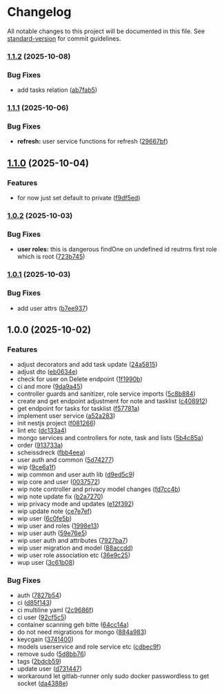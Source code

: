 # Changelog

All notable changes to this project will be documented in this file. See [standard-version](https://github.com/conventional-changelog/standard-version) for commit guidelines.

### [1.1.2](https://git.blvckleg.dev/personal/alinas-app/aandm_backend/compare/1.1.1...1.1.2) (2025-10-08)


### Bug Fixes

* add tasks relation ([ab7fab5](https://git.blvckleg.dev/personal/alinas-app/aandm_backend/commit/ab7fab5372ce4ed0d3ac26f633026a6c2b838f07))

### [1.1.1](https://git.blvckleg.dev/personal/aandm_backend/compare/1.1.0...1.1.1) (2025-10-06)


### Bug Fixes

* **refresh:** user service functions for refresh ([29667bf](https://git.blvckleg.dev/personal/aandm_backend/commit/29667bf649a79315824b51093213ba17d6b658d1))

## [1.1.0](https://git.blvckleg.dev/personal/alinas-app/aandm_backend/compare/1.0.2...1.1.0) (2025-10-04)


### Features

* for now just set default to private ([f9df5ed](https://git.blvckleg.dev/personal/alinas-app/aandm_backend/commit/f9df5edd1a64ca95e79a19433f78baf858a97172))

### [1.0.2](https://git.blvckleg.dev/personal/aandm_backend/compare/1.0.1...1.0.2) (2025-10-03)


### Bug Fixes

* **user roles:** this is dangerous findOne on undefined id reutrns first role which is root ([723b745](https://git.blvckleg.dev/personal/aandm_backend/commit/723b745ff5f72a79d4412fa12cef09cdcaba91cd))

### [1.0.1](https://git.blvckleg.dev/personal/aandm_backend/compare/v1.0.0...v1.0.1) (2025-10-03)


### Bug Fixes

* add user attrs ([b7ee937](https://git.blvckleg.dev/personal/aandm_backend/commit/b7ee937c85c4043daeecadee70b9884b1ccb7397))

## 1.0.0 (2025-10-02)


### Features

* adjust decorators and add task update ([24a5815](https://git.blvckleg.dev/personal/aandm_backend/commit/24a5815b4c541d169d072a3516320a1a98f4678c))
* adjust dto ([eb0634e](https://git.blvckleg.dev/personal/aandm_backend/commit/eb0634e241c523b386f7e5dae92c77e4ea7d7f26))
* check for user on Delete endpoint ([1f1990b](https://git.blvckleg.dev/personal/aandm_backend/commit/1f1990b5152774a0880a4b4ec91a296c71be7976))
* ci and more ([9da9a45](https://git.blvckleg.dev/personal/aandm_backend/commit/9da9a45bb20a6bb51927ed38b9700e850ab717b3))
* controller guards and sanitizer, role service imports ([5c8b884](https://git.blvckleg.dev/personal/aandm_backend/commit/5c8b884de5480e7b2ea9b06fc700ec0eb7c2cca1))
* create and get endpoint adjustment for note and tasklist ([c408912](https://git.blvckleg.dev/personal/aandm_backend/commit/c4089127dc4bb4d4d2c7526e6dc7ffff01052607))
* get endpoint for tasks for tasklist ([f57781a](https://git.blvckleg.dev/personal/aandm_backend/commit/f57781a7f58f7715ab4a6702314eaec1dbab9f2e))
* implement user service ([a52a283](https://git.blvckleg.dev/personal/aandm_backend/commit/a52a2831bd4c686e108d7e47ac941462d635146e))
* init nestjs project ([f081266](https://git.blvckleg.dev/personal/aandm_backend/commit/f0812660aa4517ed697d4855d203a7c1be87a4f9))
* lint etc ([dc133a4](https://git.blvckleg.dev/personal/aandm_backend/commit/dc133a40292c7ca23f3f221328bc52c0c50ff10f))
* mongo services and controllers for note, task and lists ([5b4c85a](https://git.blvckleg.dev/personal/aandm_backend/commit/5b4c85a7c6d2dd25a0e7c7478ad40ec246fdaf35))
* order ([913733a](https://git.blvckleg.dev/personal/aandm_backend/commit/913733a13c543b74539605744ee37b07d9edac68))
* scheissdreck ([fbb4eea](https://git.blvckleg.dev/personal/aandm_backend/commit/fbb4eea4bd6ad0af2dd74c556c810ef8b9a5f0d4))
* user auth and common ([5d74277](https://git.blvckleg.dev/personal/aandm_backend/commit/5d742770d9708d74dc0903334052489accb6498c))
* wip ([9ce6a1f](https://git.blvckleg.dev/personal/aandm_backend/commit/9ce6a1ffef431c5af1f75ea80fe450ccf80fe4c5))
* wip common and user auth lib ([d9ed5c9](https://git.blvckleg.dev/personal/aandm_backend/commit/d9ed5c96d79314c4f7d7e31c8f476137e67ff27b))
* wip core and user ([0037572](https://git.blvckleg.dev/personal/aandm_backend/commit/003757250a69e40a3fc049aa42000dab8b479c2f))
* wip note controller and privacy model changes ([fd7cc4b](https://git.blvckleg.dev/personal/aandm_backend/commit/fd7cc4b539432f5b84e9fb64d4b56c10b248cab4))
* wip note update fix ([b2a7270](https://git.blvckleg.dev/personal/aandm_backend/commit/b2a72708ea9617f27548e19a91918bdc6ae9acc9))
* wip privacy mode and updates ([e12f392](https://git.blvckleg.dev/personal/aandm_backend/commit/e12f3928b232fd7589e828c1d3ea97feddf67741))
* wip update note ([ce7e7ef](https://git.blvckleg.dev/personal/aandm_backend/commit/ce7e7ef15034a45583c96641ebaeca80dc740b86))
* wip user ([6c0fe5b](https://git.blvckleg.dev/personal/aandm_backend/commit/6c0fe5b90f68fc66c34a1ca9378858247e1558ae))
* wip user and roles ([1998e13](https://git.blvckleg.dev/personal/aandm_backend/commit/1998e134a085b8022a0bc694af84832c782e1807))
* wip user auth ([59e76e5](https://git.blvckleg.dev/personal/aandm_backend/commit/59e76e517cb4aed079b03dd36417131a174d8918))
* wip user auth and attributes ([7927ba7](https://git.blvckleg.dev/personal/aandm_backend/commit/7927ba7c30d406c0df6e621c79384a5b1b9183c8))
* wip user migration and model ([88accdd](https://git.blvckleg.dev/personal/aandm_backend/commit/88accdd54e16ee98150216e2eb913e54744f805c))
* wip user role association etc ([36e9c25](https://git.blvckleg.dev/personal/aandm_backend/commit/36e9c2561b8af0e62d5919bbb067f1cb268a07cd))
* wup user ([3c61b08](https://git.blvckleg.dev/personal/aandm_backend/commit/3c61b089997d972c72fa82bb7889eea13e6b1850))


### Bug Fixes

* auth ([7827b54](https://git.blvckleg.dev/personal/aandm_backend/commit/7827b5439873b6a369f5f4dbe9d855740153251e))
* ci ([d85f143](https://git.blvckleg.dev/personal/aandm_backend/commit/d85f143a8b59157982adc66c2d06336be2dcfb4b))
* ci multiline yaml ([2c9686f](https://git.blvckleg.dev/personal/aandm_backend/commit/2c9686fd40070fd42f41ad5157815890113c3fea))
* ci user ([92cf5c5](https://git.blvckleg.dev/personal/aandm_backend/commit/92cf5c5f73cca586437f653267a9eb233849b793))
* container scanning geh bitte ([64cc14a](https://git.blvckleg.dev/personal/aandm_backend/commit/64cc14a22ddc590d7901ddcb4842002dd4392793))
* do not need migrations for mongo ([884a983](https://git.blvckleg.dev/personal/aandm_backend/commit/884a98353fe3ff9ccd62ffb4ddf4666b23e36750))
* keycgain ([3741400](https://git.blvckleg.dev/personal/aandm_backend/commit/3741400b5adae82de45f5fbc638d19c070d2023a))
* models userservice and role service etc ([cdbec9f](https://git.blvckleg.dev/personal/aandm_backend/commit/cdbec9ff29e53708a7de59ac4c78740b4e164cba))
* remove sudo ([5d8bb76](https://git.blvckleg.dev/personal/aandm_backend/commit/5d8bb76d3edb5526f5e3718bb3729b136ab626ae))
* tags ([2bdcb59](https://git.blvckleg.dev/personal/aandm_backend/commit/2bdcb595df47b67f4252d7498996c55188de069c))
* update user ([d731447](https://git.blvckleg.dev/personal/aandm_backend/commit/d7314473f313a159a4beb20dc043a8dbf103ea35))
* workaround let gitlab-runner only sudo docker passwordless to get socket ([da4388e](https://git.blvckleg.dev/personal/aandm_backend/commit/da4388e4a1113c79eecdd1a3dd0dea20a09fc59f))
